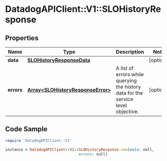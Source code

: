 # DatadogAPIClient::V1::SLOHistoryResponse

## Properties

Name | Type | Description | Notes
------------ | ------------- | ------------- | -------------
**data** | [**SLOHistoryResponseData**](SLOHistoryResponseData.md) |  | [optional] 
**errors** | [**Array&lt;SLOHistoryResponseError&gt;**](SLOHistoryResponseError.md) | A list of errors while querying the history data for the service level objective. | [optional] 

## Code Sample

```ruby
require 'DatadogAPIClient::V1'

instance = DatadogAPIClient::V1::SLOHistoryResponse.new(data: null,
                                 errors: null)
```



